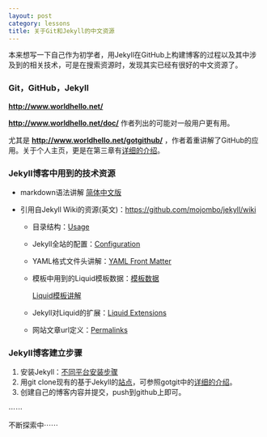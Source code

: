 ```yaml
---
layout: post
category: lessons
title: 关于Git和Jekyll的中文资源
---
```


本来想写一下自己作为初学者，用Jekyll在GitHub上构建博客的过程以及其中涉及到的相关技术，可是在搜索资源时，发现其实已经有很好的中文资源了。


### Git，GitHub，Jekyll

**<http://www.worldhello.net/>**

**<http://www.worldhello.net/doc/>** 作者列出的可能对一般用户更有用。

尤其是 **<http://www.worldhello.net/gotgithub/>** ，作者着重讲解了GitHub的应用。关于个人主页，更是在第三章有[详细的介绍](http://www.worldhello.net/gotgithub/03-project-hosting/050-homepage.html)。


### Jekyll博客中用到的技术资源

- markdown语法讲解 [简体中文版](http://wowubuntu.com/markdown/)
- 引用自Jekyll Wiki的资源(英文)：<https://github.com/mojombo/jekyll/wiki>

    * 目录结构：[Usage](https://github.com/mojombo/jekyll/wiki/Usage)
	* Jekyll全站的配置：[Configuration](https://github.com/mojombo/jekyll/wiki/Configuration)
	* YAML格式文件头讲解：[YAML Front Matter](https://github.com/mojombo/jekyll/wiki/YAML-Front-Matter)
	* 模板中用到的Liquid模板数据：[模板数据](https://github.com/mojombo/jekyll/wiki/Template-Data)

	    [Liquid模板讲解](https://github.com/shopify/liquid/wiki/liquid-for-designers)

	* Jekyll对Liquid的扩展：[Liquid Extensions](https://github.com/mojombo/jekyll/wiki/Liquid-Extensions)
	* 网站文章url定义：[Permalinks](https://github.com/mojombo/jekyll/wiki/Permalinks)



### Jekyll博客建立步骤

1. 安装Jekyll：[不同平台安装步骤](https://github.com/mojombo/jekyll/wiki/install)
2. 用git clone现有的基于Jekyll的[站点](https://github.com/mojombo/jekyll/wiki/sites)，可参照gotgit中的[详细的介绍](http://www.worldhello.net/gotgithub/03-project-hosting/050-homepage.html)。
3. 创建自己的博客内容并提交，push到github上即可。


⋯⋯

不断探索中⋯⋯

